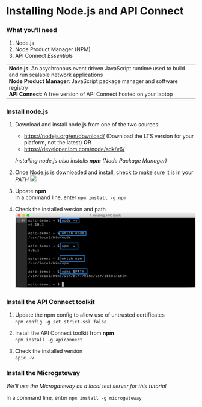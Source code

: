 # Installing Node.js and API Connect


### What you'll need
1. Node.js
2. Node Product Manager (NPM)
3. API Connect _Essentials_

<table>
  <tr><td><b>Node.js</b>: An asychronous event driven JavaScript runtime used to build and run scalable network applications
    <br>
    <b>Node Product Manager</b>: JavaScript package manager and software registry<br>
    <b>API Connect</b>: A free version of API Connect hosted on your laptop</td></tr>
  </table>  


### Install node.js
1. Download and install node.js from one of the two sources:
   * https://nodejs.org/en/download/  (Download the LTS version for your platform, not the latest)
      **OR**
   * https://developer.ibm.com/node/sdk/v6/  

    _Installing node.js also installs **npm** (Node Package Manager)_

2.  Once Node.js is downloaded and install, check to make sure it is in your _PATH_
    ![](images/verify-path.png)  


3. Update **npm**   
    In a command line, enter `npm install -g npm`   


4. Check the installed version and path
   ![](images/screenshot_install_apic-1.png)  



### Install the API Connect toolkit
1. Update the npm config to allow use of untrusted certificates  
   `npm config -g set strict-ssl false`  

2. Install the API Connect toolkit from **npm**  
    `npm install -g apiconnect`

3. Check the installed version  
    `apic -v`


### Install the Microgateway
_We'll use the Microgateway as a local test server for this tutorial_

 In a command line, enter `npm install -g microgateway`  

 
